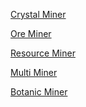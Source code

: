 [Crystal Miner]()

[Ore Miner]()

[Resource Miner](Multi_Miners/Resource_Miner.md)

[Multi Miner]()

[Botanic Miner]()
